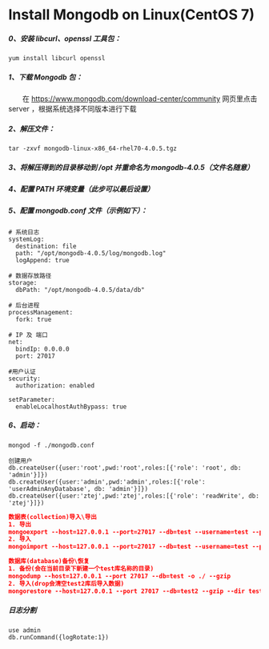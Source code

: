 # Install Mongodb on Linux(CentOS 7)

##### 0、安装 libcurl、openssl 工具包：  
```
yum install libcurl openssl
```
##### 1、下载 Mongodb 包：  
&emsp;&emsp;在 https://www.mongodb.com/download-center/community 网页里点击 server ，根据系统选择不同版本进行下载  
##### 2、解压文件：  

```
tar -zxvf mongodb-linux-x86_64-rhel70-4.0.5.tgz
```

##### 3、将解压得到的目录移动到 /opt 并重命名为 mongodb-4.0.5（文件名随意）  
##### 4、配置 PATH 环境变量（此步可以最后设置）  
##### 5、配置 mongodb.conf 文件（示例如下）：  
```
# 系统日志
systemLog:
  destination: file
  path: "/opt/mongodb-4.0.5/log/mongodb.log"
  logAppend: true

# 数据存放路径
storage:
  dbPath: "/opt/mongodb-4.0.5/data/db"

# 后台进程
processManagement:
  fork: true

# IP 及 端口
net:
  bindIp: 0.0.0.0
  port: 27017

#用户认证
security:
  authorization: enabled

setParameter:
  enableLocalhostAuthBypass: true
```
##### 6、启动：  

```
mongod -f ./mongodb.conf
```

```
创建用户
db.createUser({user:'root',pwd:'root',roles:[{'role': 'root', db: 'admin'}]})
db.createUser({user:'admin',pwd:'admin',roles:[{'role': 'userAdminAnyDatabase', db: 'admin'}]})
db.createUser({user:'ztej',pwd:'ztej',roles:[{'role': 'readWrite', db: 'ztej'}]})
```

```json
数据表(collection)导入\导出
1. 导出
mongoexport --host=127.0.0.1 --port=27017 --db=test --username=test --password=test --collection=test --type=json -o test.json
2. 导入
mongoimport --host=127.0.0.1 --port=27017 --db=test --username=test --password=test --collection=test2 --file=./test.json --type=json
```

```json
数据库(database)备份\恢复
1. 备份(会在当前目录下新建一个test库名称的目录)
mongodump --host=127.0.0.1 --port 27017 --db=test -o ./ --gzip
2. 导入(drop会清空test2库后导入数据)
mongorestore --host=127.0.0.1 --port 27017 --db=test2 --gzip --dir test --drop
```

##### 日志分割  
```
use admin
db.runCommand({logRotate:1})
```
